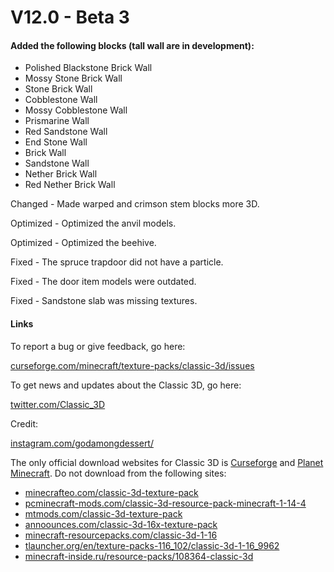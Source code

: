 # V12.0 - Beta 3

#### Added the following blocks (tall wall are in development):

- Polished Blackstone Brick Wall
- Mossy Stone Brick Wall
- Stone Brick Wall
- Cobblestone Wall
- Mossy Cobblestone Wall
- Prismarine Wall
- Red Sandstone Wall
- End Stone Wall
- Brick Wall
- Sandstone Wall
- Nether Brick Wall
- Red Nether Brick Wall

Changed - Made warped and crimson stem blocks more 3D.

Optimized - Optimized the anvil models.

Optimized - Optimized the beehive.

Fixed - The spruce trapdoor did not have a particle.

Fixed - The door item models were outdated.

Fixed - Sandstone slab was missing textures.

#### Links

To report a bug or give feedback, go here:

[curseforge.com/minecraft/texture-packs/classic-3d/issues](https://www.curseforge.com/minecraft/texture-packs/classic-3d/issues?filter-tag=&amp;filter-action=)

To get news and updates about the Classic 3D, go here:

[twitter.com/Classic\_3D](https://twitter.com/Classic_3D)

Credit:

[instagram.com/godamongdessert/](https://www.instagram.com/godamongdessert/)

The only official download websites for Classic 3D is [Curseforge](https://www.curseforge.com/minecraft/texture-packs/classic-3d) and [Planet Minecraft](https://www.planetminecraft.com/texture-pack/classic-3d-4384051/). Do not download from the following sites:

- [minecrafteo.com/classic-3d-texture-pack](https://www.curseforge.com/linkout?remoteUrl=https%253a%252f%252fwww.minecrafteo.com%252fclassic-3d-texture-pack%252f)
- [pcminecraft-mods.com/classic-3d-resource-pack-minecraft-1-14-4](https://www.curseforge.com/linkout?remoteUrl=https%253a%252f%252fpcminecraft-mods.com%252fclassic-3d-resource-pack-minecraft-1-14-4%252f)
- [mtmods.com/classic-3d-texture-pack](https://www.curseforge.com/linkout?remoteUrl=https%253a%252f%252fwww.mtmods.com%252fclassic-3d-texture-pack%252f)
- [annoounces.com/classic-3d-16x-texture-pack](https://www.curseforge.com/linkout?remoteUrl=https%253a%252f%252fannoounces.com%252fclassic-3d-16x-texture-pack%252f)
- [minecraft-resourcepacks.com/classic-3d-1-16](https://www.curseforge.com/linkout?remoteUrl=https%253a%252f%252fminecraft-resourcepacks.com%252fclassic-3d-1-16%252f)
- [tlauncher.org/en/texture-packs-116\_102/classic-3d-1-16\_9962](https://www.curseforge.com/linkout?remoteUrl=https%253a%252f%252ftlauncher.org%252fen%252ftexture-packs-116_102%252fclassic-3d-1-16_9962.html)
- [minecraft-inside.ru/resource-packs/108364-classic-3d](https://www.curseforge.com/linkout?remoteUrl=https%253a%252f%252fminecraft-inside.ru%252fresource-packs%252f108364-classic-3d.html)
